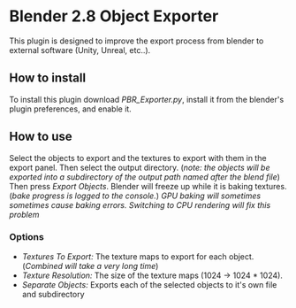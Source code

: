 # Blender 2.8 Object Exporter
This plugin is designed to improve the export process from blender to external software (Unity, Unreal, etc..). 
## How to install
To install this plugin download *PBR_Exporter.py*, install it from the blender's plugin preferences, and enable it.
## How to use
Select the objects to export and the textures to export with them in the export panel. Then select the output directory. (*note: the objects will be exported into a subdirectory of the output path named after the blend file*) Then press *Export Objects*. Blender will freeze up while it is baking textures. (*bake progress is logged to the console.*)
*GPU baking will sometimes sometimes cause baking errors. Switching to CPU rendering will fix this problem*

### Options
- *Textures To Export:* The texture maps to export for each object. (*Combined will take a very long time*)
- *Texture Resolution:* The size of the texture maps (1024 -> 1024 * 1024).
- *Separate Objects:* Exports each of the selected objects to it's own file and subdirectory
